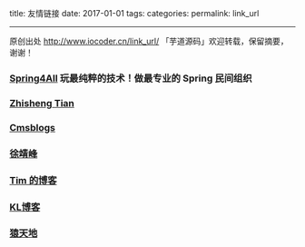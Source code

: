title: 友情链接
date: 2017-01-01
tags:
categories: 
permalink: link_url

-------

原创出处 http://www.iocoder.cn/link_url/ 「芋道源码」欢迎转载，保留摘要，谢谢！

### [Spring4All](http://www.spring4all.com)  玩最纯粹的技术！做最专业的 Spring 民间组织
### [Zhisheng Tian](http://www.54tianzhisheng.cn/)
### [Cmsblogs](http://cmsblogs.com/)
### [徐靖峰](http://www.cnkirito.moe/)
### [Tim 的博客](http://timd.cn/)
### [KL博客](http://www.kailing.pub/)
### [猿天地](http://cxytiandi.com/)

